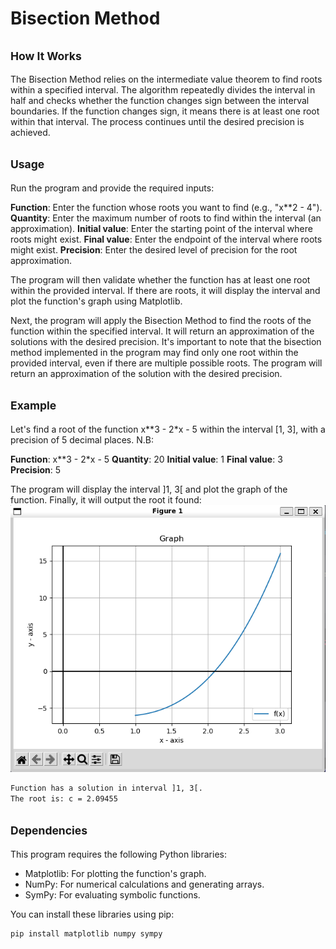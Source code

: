 # Bisection Method
## <span style="font-size: smaller;">How It Works</span>
The Bisection Method relies on the intermediate value theorem to find roots within a specified interval. The algorithm repeatedly divides the interval in half and checks whether the function changes sign between the interval boundaries. If the function changes sign, it means there is at least one root within that interval. The process continues until the desired precision is achieved.

## <span style="font-size: smaller;">Usage</span>
Run the program and provide the required inputs:

**Function**: Enter the function whose roots you want to find (e.g., "x**2 - 4").
**Quantity**: Enter the maximum number of roots to find within the interval (an approximation).
**Initial value**: Enter the starting point of the interval where roots might exist.
**Final value**: Enter the endpoint of the interval where roots might exist.
**Precision**: Enter the desired level of precision for the root approximation.

The program will then validate whether the function has at least one root within the provided interval. If there are roots, it will display the interval and plot the function's graph using Matplotlib.

Next, the program will apply the Bisection Method to find the roots of the function within the specified interval. It will return an approximation of the solutions with the desired precision. It's important to note that the bisection method implemented in the program may find only one root within the provided interval, even if there are multiple possible roots. The program will return an approximation of the solution with the desired precision.

## <span style="font-size: smaller;">Example</span>

Let's find a root of the function x**3 - 2*x - 5 within the interval [1, 3], with a precision of 5 decimal places. N.B:

**Function**: x**3 - 2*x - 5
**Quantity**: 20
**Initial value**: 1
**Final value**: 3
**Precision**: 5

The program will display the interval ]1, 3[ and plot the graph of the function. Finally, it will output the root it found:
![Figure 1](Figure%201.png)

```bash
Function has a solution in interval ]1, 3[.
The root is: c = 2.09455
```

## <span style="font-size: smaller;">Dependencies</span>
This program requires the following Python libraries:

- Matplotlib: For plotting the function's graph.
- NumPy: For numerical calculations and generating arrays.
- SymPy: For evaluating symbolic functions.

You can install these libraries using pip:

```bash
pip install matplotlib numpy sympy
```




